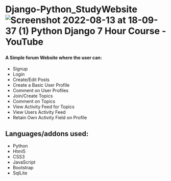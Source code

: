 # Django-Python_StudyWebsite![Screenshot 2022-08-13 at 18-09-37 (1) Python Django 7 Hour Course - YouTube](https://user-images.githubusercontent.com/10932134/184516338-b6f85322-75ce-43a3-bdb0-2b39debd0a8c.png)

##### <p align="center">

#### A Simple forum Website where the user can:
- Signup 
- Login 
- Create/Edit Posts
- Create a Basic User Profile
- Comment on User Profiles
- Join/Create Topics
- Comment on Topics
- View Activity Feed for Topics
- View Users Activity Feed
- Retain Own Activity Field on Profile

</p>

## Languages/addons used:
- Python
- Html5
- CSS3
- JavaScript
- Bootstrap
- SqlLite
